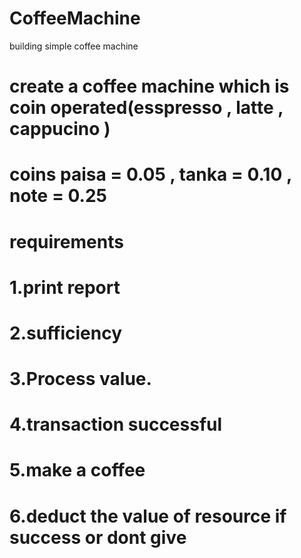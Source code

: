 # CoffeeMachine
building simple coffee machine
# create a coffee machine which is coin operated(esspresso , latte , cappucino )
# coins paisa = 0.05 , tanka = 0.10 , note = 0.25
# requirements
#
# 1.print report
# 2.sufficiency
# 3.Process value.
# 4.transaction successful
# 5.make a coffee
# 6.deduct the value of resource if success or dont give

        
